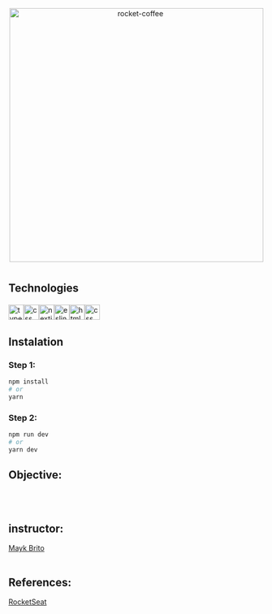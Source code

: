 <p align="center">
  <img src="https://i.ibb.co/09BhPnK/rocket-coffee-readme.png" alt="rocket-coffee" width="500"/> <h1></h1> 
</p>

## Technologies

<p style="display: flex; align-items: center;">
  <img src="https://cdn-icons-png.flaticon.com/512/5968/5968381.png" alt="typescript" width="30"/>
  <img src="https://ionicframework.com/docs/icons/logo-react-icon.png" alt="css" width="30"/> 
  <img src="https://ui-lib.com/blog/wp-content/uploads/2021/12/nextjs-boilerplate-logo.png" alt="nextjs" width="30"/> 
  <img src="https://upload.wikimedia.org/wikipedia/commons/thumb/e/e3/ESLint_logo.svg/1200px-ESLint_logo.svg.png" alt="eslint" width="30"/>
  <img src="https://cdn-icons-png.flaticon.com/512/732/732212.png" alt="html" width="30"/> 
  <img src="https://cdn-icons-png.flaticon.com/512/732/732190.png" alt="css" width="30"/>
  <br/><br/>
</p>

## Instalation

<h3>Step 1:</h3>

```bash
npm install
# or
yarn
```
<h3>Step 2:</h3>

```bash
npm run dev
# or
yarn dev
```

## Objective:
<br/><br/>
## instructor:
[Mayk Brito](https://github.com/maykbrito) 
<br/><br/>

## References:
[RocketSeat](https://www.rocketseat.com.br/) 




